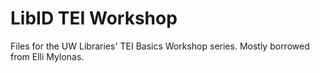 # LibID TEI Workshop
Files for the UW Libraries' TEI Basics Workshop series. Mostly borrowed from Elli Mylonas.
